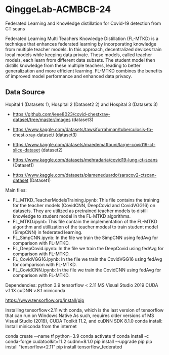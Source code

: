 # QinggeLab-ACMBCB-24
Federated Learning and Knowledge distillation for Covid-19 detection from CT scans

Federated Learning Multi Teachers Knowledge Distillation (FL-MTKD) is a technique that enhances federated learning by incorporating knowledge from multiple teacher models. In this approach, decentralized devices train local models while keeping data private. These models, called teacher models, each learn from different data subsets. The student model then distills knowledge from these multiple teachers, leading to better generalization and more efficient learning. FL-MTKD combines the benefits of improved model performance and enhanced data privacy.

## Data Source

Hopital 1 (Datasets 1), Hospital 2 (Dataset2 2) and Hospital 3 (Datasets 3)

- https://github.com/ieee8023/covid-chestxray-dataset/tree/master/images (dataset3)
- https://www.kaggle.com/datasets/tawsifurrahman/tuberculosis-tb-chest-xray-dataset/ (dataset3)

- https://www.kaggle.com/datasets/maedemaftouni/large-covid19-ct-slice-dataset (dataset2)

- https://www.kaggle.com/datasets/mehradaria/covid19-lung-ct-scans (Dataset1)
- https://www.kaggle.com/datasets/plameneduardo/sarscov2-ctscan-dataset (Dataset1)

Main files:
 - FL_MTKD_TeacherModelsTraining.ipynb: This file contains the training for the teacher models (CovidCNN, DeepCovid and CovidVGG16) on datasets. They are utilized as pretrained teacher models to distill knowledge to student model in the FL-MTKD algorithms.
 - FL_MTKD.ipynb: This file contain the implementation of the FL-MTKD algorithm and utillization of the teacher modesl to train student model (SimpCNN) in federated learning.
 - FL_SimpCNN.ipynb: In the file we train the SimpCNN using fedAvg for comparison with FL-MTKD.
 - FL_DeepCovid.ipynb: In the file we train the DeepCovid using fedAvg for comparison with FL-MTKD.
 - FL_CovidVGG16.ipynb: In the file we train the CovidVGG16 using fedAvg for comparison with FL-MTKD.
 - FL_CovidCNN.ipynb: In the file we train the CovidCNN using fedAvg for comparison with FL-MTKD.

Dependencies: python 3.9 tensorflow < 2.11 MS Visual Studio 2019 CUDA v.1.1X cuDNN v.8.1 miniconda

https://www.tensorflow.org/install/pip

Installing tensorflow<2.11 with conda, which is the last version of tensorflow that can run on Windows Native
As such, requires older versions of MS Visual Studio (2019), CUDA Toolkit 11.2, and cuDNN SDK 8.1.0
conda install: Install miniconda from the internet

conda create --name tf python=3.9
conda activate tf
conda install -c conda-forge cudatoolkit=11.2 cudnn=8.1.0
pip install --upgrade pip
pip install "tensorflow<2.11" 
pip install tensorflow_federated
